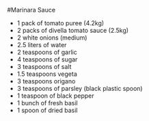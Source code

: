 #Marinara Sauce

- 1 pack of tomato puree (4.2kg)
- 2 packs of divella tomato sauce (2.5kg)
- 2 white onions (medium)
- 2.5 liters of water
- 2 teaspoons of garlic
- 4 teaspoons of sugar
- 3 teaspoons of salt
- 1.5 teaspoons vegeta
- 3 teaspoons origano
- 3 teaspoons of parsley (black plastic spoon)
- 1 teaspoon of black pepper
- 1 bunch of fresh basil
- 1 spoon of dried basil
